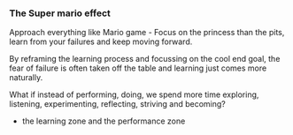 ### The Super mario effect

Approach everything like Mario game - Focus on the princess than the pits, learn from your failures and keep moving forward.

By reframing the learning process and focussing on the cool end goal, the fear of failure is often taken off the table and learning just comes more naturally.

What if instead of performing, doing, we spend more time exploring, listening, experimenting, reflecting, striving and becoming?

- the learning zone and the performance zone